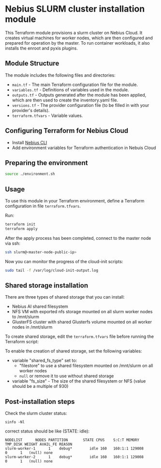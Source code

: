 # Nebius SLURM cluster installation module

This Terraform module provisions a slurm cluster on Nebius Cloud. It creates virtual machines for worker nodes, which are then configured and prepared for operation by the master. To run container workloads, it also installs the enroot and pyxis plugins.

## Module Structure

The module includes the following files and directories:

- `main.tf` - The main Terraform configuration file for the module.
- `variables.tf` - Definitions of variables used in the module.
- `outputs.tf` - Outputs generated after the module has been applied, which are then used to create the inventory.yaml file.
- `versions.tf` - The provider configuration file (to be filled in with your provider's details).
- `terraform.tfvars` - Variable values.

## Configuring Terraform for Nebius Cloud

- Install [Nebius CLI](https://nebius.ai/docs/cli/quickstart)
- Add environment variables for Terraform authentication in Nebuis Cloud

## Preparing the environment

```bash
source ./environment.sh
```

## Usage

To use this module in your Terraform environment, define a Terraform configuration in file `terraform.tfvars`.

Run:

```bash
terraform init
terraform apply
```

After the apply process has been completed, connect to the master node via ssh:

```bash
ssh slurm@<master-node-public-ip>
```

Now you can monitor the progress of the cloud-init scripts:

```bash
sudo tail -f /var/log/cloud-init-output.log
```

## Shared storage installation

There are three types of shared storage that you can install:

- Nebius AI shared filesystem
- NFS VM with exported nfs storage mounted on all slurm worker nodes to /mnt/slurm
- GlusterFS cluster with shared Glusterfs volume mounted on all worker nodes in /mnt/slurm

To create shared storage, edit the `terraform.tfvars` file before running the Terraform script:

To enable the creation of shared storage, set the following variables:

- variable "shared_fs_type" set to:
  - "filestore" to use a shared filesystem mounted on /mnt/slurm on all worker nodes
  - `null` or remove it to use without shared storage
- variable "fs_size" - The size of the shared filesystem or NFS (value should be a multiple of 930)

## Post-installation steps

Check the slurm cluster status:

```
sinfo -Nl
```

correct status should be like (STATE: idle):

```
NODELIST      NODES PARTITION       STATE CPUS    S:C:T MEMORY TMP_DISK WEIGHT AVAIL_FE REASON
slurm-worker-1      1    debug*        idle 160   160:1:1 129008        0      1   (null) none
slurm-worker-2      1    debug*        idle 160   160:1:1 129008        0      1   (null) none
```

